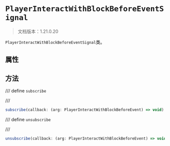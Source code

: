 # `PlayerInteractWithBlockBeforeEventSignal`

> 文档版本：1.21.0.20

`PlayerInteractWithBlockBeforeEventSignal`类。

## 属性

## 方法

/// define
`subscribe`


///

```js
subscribe(callback: (arg: PlayerInteractWithBlockBeforeEvent) => void): (arg: PlayerInteractWithBlockBeforeEvent) => void
```


/// define
`unsubscribe`


///

```js
unsubscribe(callback: (arg: PlayerInteractWithBlockBeforeEvent) => void): void
```

